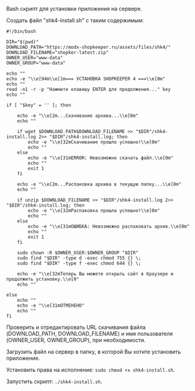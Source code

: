 Bash скрипт для установки приложения на сервере.

Создать файл "shk4-install.sh" с таким содержимым:
~~~
#!/bin/bash

DIR="$(pwd)"
DOWNLOAD_PATH="https://modx-shopkeeper.ru/assets/files/shk4/"
DOWNLOAD_FILENAME="shopker-latest.zip"
OWNER_USER="www-data"
OWNER_GROUP="www-data"

echo ""
echo -e "\\e[94m\\e[1m=== УСТАНОВКА SHOPKEEPER 4 ===\\e[0m"
echo ""
read -n1 -r -p "Нажмите клавишу ENTER для продолжения..." key
echo ""

if [ "$key" = '' ]; then

    echo -e "\\e[2m...Скачивание архива...\\e[0m"
    echo ""
    
    if wget $DOWNLOAD_PATH$DOWNLOAD_FILENAME >> "$DIR"/shk4-install.log 2>> "$DIR"/shk4-install.log; then
        echo -e "\\e[32mСкачивание прошло успешно!\\e[0m"
        echo ""
    else
        echo -e "\\e[31mERROR: Невозможно скачать файл.\\e[0m"
        echo ""
        exit 1
    fi
    
    echo -e "\\e[2m...Распаковка архива в текущую папку...\\e[0m"
    echo ""
    
    if unzip $DOWNLOAD_FILENAME >> "$DIR"/shk4-install.log 2>> "$DIR"/shk4-install.log; then
        echo -e "\\e[32mРаспаковка прошла успешно!\\e[0m"
        echo ""
    else
        echo -e "\\e[31mОШИБКА: Невозможно распаковать архив.\\e[0m"
        echo ""
        exit 1
    fi
    
    sudo chown -R $OWNER_USER:$OWNER_GROUP "$DIR"
    sudo find "$DIR" -type d -exec chmod 755 {} \;
    sudo find "$DIR" -type f -exec chmod 644 {} \;
    
    echo -e "\\e[32mТеперь Вы можете открыть сайт в браузере и продолжить установку.\\e[0"
    echo ""

else
    echo ""
    echo -e "\\e[31mОТМЕНЕНО"
    echo ""
fi
~~~

Проверить и отредактировать URL скачивания файла (DOWNLOAD_PATH, DOWNLOAD_FILENAME) и имя пользователя (OWNER_USER, OWNER_GROUP), при необходимости.

Загрузить файл на сервер в папку, в которой Вы хотите установить приложение.

Установить права на исполнение: ``sudo chmod +x shk4-install.sh``.

Запустить скрипт: ``./shk4-install.sh``.
